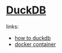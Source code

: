 # [DuckDB](https://duckdb.org/)
links:
- [how to duckdb](https://github.com/duckerlabs/ducker/blob/main/README.md)  
- [docker container]()
